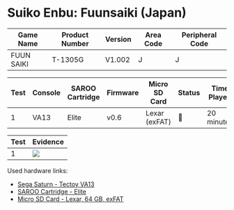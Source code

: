 # Suiko Enbu: Fuunsaiki (Japan)

| Game Name  | Product Number | Version | Area Code | Peripheral Code |
| ---------- | -------------- | ------- | --------- | --------------- |
| FUUN SAIKI | T-1305G        | V1.002  | J         | J               |

| Test | Console | SAROO Cartridge | Firmware | Micro SD Card | Status | Time Played |
| ---- | ------- | --------------- | -------- | ------------- | ------ | ----------- |
| 1    | VA13    | Elite           | v0.6     | Lexar (exFAT) | :100:  | 20 minutes  |

| Test | Evidence                                                                                         |
| ---- | ------------------------------------------------------------------------------------------------ |
| 1    | [![](https://img.youtube.com/vi/PCXrEEooUOA/0.jpg)](https://www.youtube.com/watch?v=PCXrEEooUOA) |

Used hardware links:

- [Sega Saturn - Tectoy VA13](../../../../Info/Consoles/VA13/README.md)
- [SAROO Cartridge - Elite](../../../../Info/Cartridges/GuangzhouSanStarOnlineShop/1.6/README.md)
- [Micro SD Card - Lexar, 64 GB, exFAT](../../../../Info/SdCards/Lexar/64GB/exfat/README.md)
